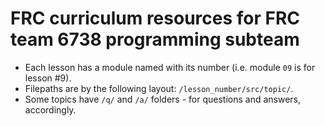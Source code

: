 # FRC curriculum resources for FRC team 6738 programming subteam

- Each lesson has a module named with its number (i.e. module `09` is for lesson #9).
- Filepaths are by the following layout: `/lesson_number/src/topic/`. 
- Some topics have `/q/` and `/a/` folders - for questions and answers, accordingly.
